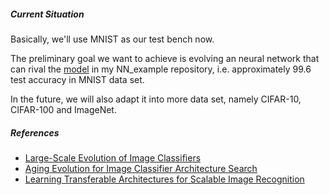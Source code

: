 



##### Current Situation

​Basically, we'll use MNIST as our test bench now.

​The preliminary goal we want to achieve is evolving an neural network that can rival the [model](https://github.com/zh-plus/NN_example/blob/master/CNN/mnist_highACC.py) in my NN_example repository, i.e. approximately 99.6 test accuracy in MNIST data set.



In the future, we will also adapt it into more data set, namely CIFAR-10, CIFAR-100 and ImageNet.



##### References

- [Large-Scale Evolution of Image Classifiers](https://arxiv.org/pdf/1703.01041.pdf)
- [Aging Evolution for Image Classifier Architecture Search](https://arxiv.org/pdf/1802.01548.pdf)
- [Learning Transferable Architectures for Scalable Image Recognition](https://arxiv.org/pdf/1707.07012.pdf)

